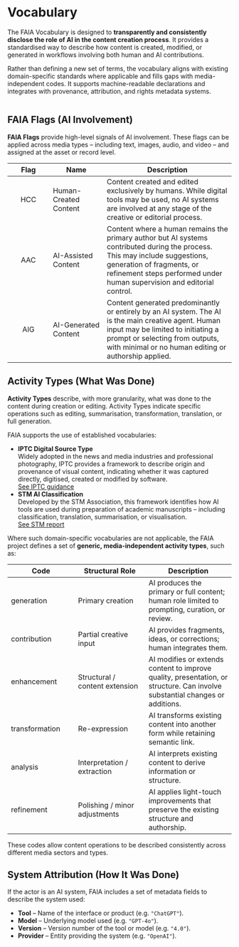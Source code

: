 # Vocabulary

The FAIA Vocabulary is designed to **transparently and consistently disclose the role of AI in the content creation process**. It provides a standardised way to describe how content is created, modified, or generated in workflows involving both human and AI contributions.

Rather than defining a new set of terms, the vocabulary aligns with existing domain-specific standards where applicable and fills gaps with media-independent codes. It supports machine-readable declarations and integrates with provenance, attribution, and rights metadata systems.

<figure><img src="../.gitbook/assets/FAIA Model (1).jpg" alt=""><figcaption></figcaption></figure>

## FAIA Flags (AI Involvement)

**FAIA Flags** provide high-level signals of AI involvement. These flags can be applied across media types – including text, images, audio, and video – and assigned at the asset or record level.

<table><thead><tr><th width="78.13671875" align="center">Flag</th><th width="105.33203125">Name</th><th>Description</th></tr></thead><tbody><tr><td align="center">HCC</td><td>Human-Created Content</td><td>Content created and edited exclusively by humans. While digital tools may be used, no AI systems are involved at any stage of the creative or editorial process.</td></tr><tr><td align="center">AAC</td><td>AI-Assisted Content</td><td>Content where a human remains the primary author but AI systems contributed during the process. This may include suggestions, generation of fragments, or refinement steps performed under human supervision and editorial control.</td></tr><tr><td align="center">AIG</td><td>AI-Generated Content</td><td>Content generated predominantly or entirely by an AI system. The AI is the main creative agent. Human input may be limited to initiating a prompt or selecting from outputs, with minimal or no human editing or authorship applied.</td></tr></tbody></table>

## Activity Types (What Was Done)

**Activity Types** describe, with more granularity, what was done to the content during creation or editing. Activity Types indicate specific operations such as editing, summarisation, transformation, translation, or full generation.

FAIA supports the use of established vocabularies:

* **IPTC Digital Source Type**\
  Widely adopted in the news and media industries and professional photography, IPTC provides a framework to describe origin and provenance of visual content, indicating whether it was captured directly, digitised, created or modified by software.\
  [See IPTC guidance](https://www.iptc.org/std/photometadata/documentation/userguide/#_guidance_for_using_digital_source_type)
* **STM AI Classification**\
  Developed by the STM Association, this framework identifies how AI tools are used during preparation of academic manuscripts – including classification, translation, summarisation, or visualisation. \
  [See STM report](https://stm-assoc.org/new-stm-draft-report-classifying-ai-use-in-manuscript-preparation/)

Where such domain-specific vocabularies are not applicable, the FAIA project defines a set of **generic, media-independent activity types**, such as:

<table><thead><tr><th width="134.85546875">Code</th><th width="142.5625">Structural Role</th><th>Description</th></tr></thead><tbody><tr><td>generation</td><td>Primary creation</td><td>AI produces the primary or full content; human role limited to prompting, curation, or review.</td></tr><tr><td>contribution</td><td>Partial creative input</td><td>AI provides fragments, ideas, or corrections; human integrates them.</td></tr><tr><td>enhancement</td><td>Structural / content extension</td><td>AI modifies or extends content to improve quality, presentation, or structure. Can involve substantial changes or additions.</td></tr><tr><td>transformation</td><td>Re-expression</td><td>AI transforms existing content into another form while retaining semantic link.</td></tr><tr><td>analysis</td><td>Interpretation / extraction</td><td>AI interprets existing content to derive information or structure.</td></tr><tr><td>refinement</td><td>Polishing / minor adjustments</td><td>AI applies light-touch improvements that preserve the existing structure and authorship.</td></tr></tbody></table>

These codes allow content operations to be described consistently across different media sectors and types.

## System Attribution (How It Was Done)

If the actor is an AI system, FAIA includes a set of metadata fields to describe the system used:

* **Tool** – Name of the interface or product (e.g. `"ChatGPT"`).
* **Model** – Underlying model used (e.g. `"GPT-4o"`).
* **Version** – Version number of the tool or model (e.g. `"4.0"`).
* **Provider** – Entity providing the system (e.g. `"OpenAI"`).
